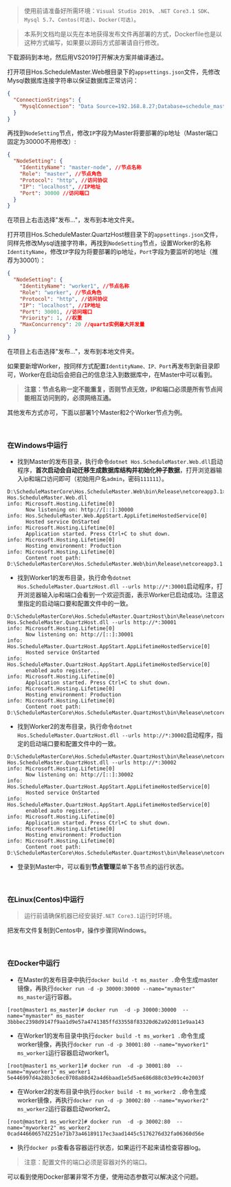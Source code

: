 
> 使用前请准备好所需环境：`Visual Studio 2019`、`.NET Core3.1 SDK`、`Mysql 5.7`、`Centos(可选)`、`Docker(可选)`。

> 本系列文档均是以先在本地获得发布文件再部署的方式，Dockerfile也是以这种方式编写，如果要以源码方式部署请自行修改。


下载源码到本地，然后用VS2019打开解决方案并编译通过。


打开项目Hos.ScheduleMaster.Web根目录下的`appsettings.json`文件，先修改Mysql数据库连接字符串以保证数据库正常访问：
```json
{
  "ConnectionStrings": {
    "MysqlConnection": "Data Source=192.168.8.27;Database=schedule_master;User ID=root;Password=123456;pooling=true;CharSet=utf8;port=3306;sslmode=none;TreatTinyAsBoolean=true"
  }
}
```

再找到`NodeSetting`节点，修改`IP`字段为Master将要部署的ip地址（Master端口固定为30000不用修改）:
```json
{
  "NodeSetting": {
    "IdentityName": "master-node", //节点名称
    "Role": "master", //节点角色
    "Protocol": "http", //访问协议
    "IP": "localhost", //IP地址
    "Port": 30000 //访问端口
  }	
}
```

在项目上右击选择"发布..."，发布到本地文件夹。


打开项目Hos.ScheduleMaster.QuartzHost根目录下的`appsettings.json`文件，同样先修改Mysql连接字符串，再找到`NodeSetting`节点，设置Worker的名称`IdentityName`，修改`IP`字段为将要部署的ip地址，`Port`字段为要监听的地址（推荐为30001）：
```json
{
  "NodeSetting": {
    "IdentityName": "worker1", //节点名称
    "Role": "worker", //节点角色
    "Protocol": "http", //访问协议
    "IP": "localhost", //IP地址
    "Port": 30001, //访问端口
    "Priority": 1, //权重
    "MaxConcurrency": 20 //quartz实例最大并发量
  }
}
```

在项目上右击选择"发布..."，发布到本地文件夹。

如果要新增Worker，按同样方式配置`IdentityName、IP、Port`再发布到新目录即可，Worker在启动后会把自己的信息注入到数据库中，在Master中可以看到。

> **注意：节点名称一定不能重复，否则节点无效，IP和端口必须是所有节点间能相互访问到的，必须网络互通。**


其他发布方式亦可，下面以部署1个Master和2个Worker节点为例。

<br />

### 在Windows中运行

* 找到Master的发布目录，执行命令`dotnet Hos.ScheduleMaster.Web.dll`启动程序，**首次启动会自动迁移生成数据库结构并初始化种子数据**，打开浏览器输入ip和端口访问即可（初始用户名`admin`，密码`111111`）。
``` shell
D:\ScheduleMasterCore\Hos.ScheduleMaster.Web\bin\Release\netcoreapp3.1>dotnet Hos.ScheduleMaster.Web.dll
info: Microsoft.Hosting.Lifetime[0]
      Now listening on: http://[::]:30000
info: Hos.ScheduleMaster.Web.AppStart.AppLifetimeHostedService[0]
      Hosted service OnStarted
info: Microsoft.Hosting.Lifetime[0]
      Application started. Press Ctrl+C to shut down.
info: Microsoft.Hosting.Lifetime[0]
      Hosting environment: Production
info: Microsoft.Hosting.Lifetime[0]
      Content root path: D:\ScheduleMasterCore\Hos.ScheduleMaster.Web\bin\Release\netcoreapp3.1
```

* 找到Worker1的发布目录，执行命令`dotnet Hos.ScheduleMaster.QuartzHost.dll --urls http://*:30001`启动程序，打开浏览器输入ip和端口会看到一个欢迎页面，表示Worker已启动成功。注意这里指定的启动端口要和配置文件中的一致。
``` shell
D:\ScheduleMasterCore\Hos.ScheduleMaster.QuartzHost\bin\Release\netcoreapp3.1\site1>dotnet Hos.ScheduleMaster.QuartzHost.dll --urls http://*:30001
info: Microsoft.Hosting.Lifetime[0]
      Now listening on: http://[::]:30001
info: Hos.ScheduleMaster.QuartzHost.AppStart.AppLifetimeHostedService[0]
      Hosted service OnStarted
info: Hos.ScheduleMaster.QuartzHost.AppStart.AppLifetimeHostedService[0]
      enabled auto register...
info: Microsoft.Hosting.Lifetime[0]
      Application started. Press Ctrl+C to shut down.
info: Microsoft.Hosting.Lifetime[0]
      Hosting environment: Production
info: Microsoft.Hosting.Lifetime[0]
      Content root path: D:\ScheduleMasterCore\Hos.ScheduleMaster.QuartzHost\bin\Release\netcoreapp3.1\site1
```

* 找到Worker2的发布目录，执行命令`dotnet Hos.ScheduleMaster.QuartzHost.dll --urls http://*:30002`启动程序，指定的启动端口要和配置文件中的一致。
``` shell
D:\ScheduleMasterCore\Hos.ScheduleMaster.QuartzHost\bin\Release\netcoreapp3.1\site2>dotnet Hos.ScheduleMaster.QuartzHost.dll --urls http://*:30002
info: Microsoft.Hosting.Lifetime[0]
      Now listening on: http://[::]:30002
info: Hos.ScheduleMaster.QuartzHost.AppStart.AppLifetimeHostedService[0]
      Hosted service OnStarted
info: Hos.ScheduleMaster.QuartzHost.AppStart.AppLifetimeHostedService[0]
      enabled auto register...
info: Microsoft.Hosting.Lifetime[0]
      Application started. Press Ctrl+C to shut down.
info: Microsoft.Hosting.Lifetime[0]
      Hosting environment: Production
info: Microsoft.Hosting.Lifetime[0]
      Content root path: D:\ScheduleMasterCore\Hos.ScheduleMaster.QuartzHost\bin\Release\netcoreapp3.1\site2
```

* 登录到Master中，可以看到**节点管理**菜单下各节点的运行状态。

<br />

### 在Linux(Centos)中运行

> 运行前请确保机器已经安装好`.NET Core3.1`运行时环境。

把发布文件复制到Centos中，操作步骤同Windows。

<br />

### 在Docker中运行

* 在Master的发布目录中执行`docker build -t ms_master .`命令生成master镜像，再执行`docker run -d -p 30000:30000 --name="mymaster" ms_master`运行容器。
``` shell
[root@master1 ms_master]# docker run  -d -p 30000:30000  --name="mymaster" ms_master
3bbbec2398d9147f9aa1d9e57a4741385ffd33558f83320d62a92d011e9aa143
```

* 在Worker1的发布目录中执行`docker build -t ms_worker1 .`命令生成worker镜像，再执行`docker run -d -p 30001:80 --name="myworker1" ms_worker1`运行容器启动worker1。
``` shell
[root@master1 ms_worker1]# docker run  -d -p 30001:80  --name="myworker1" ms_worker1
5e446997d4a28b3c6ec0708a88d42a4d6baad1e5d5ae686d88c03e99c4e2003f
```

* 在Worker2的发布目录中执行`docker build -t ms_worker2 .`命令生成worker镜像，再执行`docker run -d -p 30002:80 --name="myworker2" ms_worker2`运行容器启动worker2。
``` shell
[root@master1 ms_worker2]# docker run  -d -p 30002:80  --name="myworker2" ms_worker2
0cad44660657d2251e71b73a46189117ec3aad1445c5176276d32fa06360d56e
```

* 执行`docker ps`查看各容器运行状态，如果运行不起来请检查容器log。


> 注意：配置文件的端口必须是容器对外的端口。


可以看到使用Docker部署非常不方便，使用动态参数可以解决这个问题。